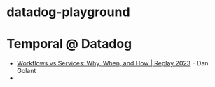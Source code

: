 # datadog-playground


# Temporal @ Datadog

- [Workflows vs Services: Why, When, and How | Replay 2023](https://www.youtube.com/watch?v=1jtMc6C-_-U) - Dan Golant
- 
